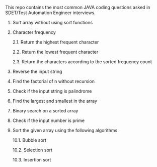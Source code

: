 This repo contains the most common JAVA coding questions asked in SDET/Test Automation Engineer interviews. 

1. Sort array without using sort functions
2. Character frequency

   2.1. Return the highest frequent character
   
   2.2. Return the lowest frequent character
   
   2.3. Return the characters according to the sorted frequency count
4. Reverse the input string
5. Find the factorial of n without recursion
6. Check if the input string is palindrome
7. Find the largest and smallest in the array
8. Binary search on a sorted array
9. Check if the input number is prime
10. Sort the given array using the following algorithms

      10.1. Bubble sort
    
      10.2. Selection sort
    
      10.3. Insertion sort

